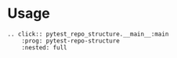 # Usage

```{eval-rst}
.. click:: pytest_repo_structure.__main__:main
    :prog: pytest-repo-structure
    :nested: full
```
